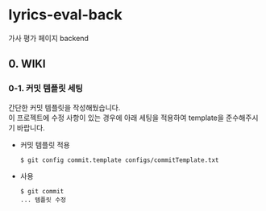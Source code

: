 # lyrics-eval-back

가사 평가 페이지 backend

## 0. WIKI

### 0-1. 커밋 템플릿 세팅

간단한 커밋 템플릿을 작성해뒀습니다.<br>
이 프로젝트에 수정 사항이 있는 경우에 아래 세팅을 적용하여 template을 준수해주시기 바랍니다.

- 커밋 템플릿 적용

  ```
  $ git config commit.template configs/commitTemplate.txt
  ```

- 사용

  ```
  $ git commit
  ... 템플릿 수정
  ```
